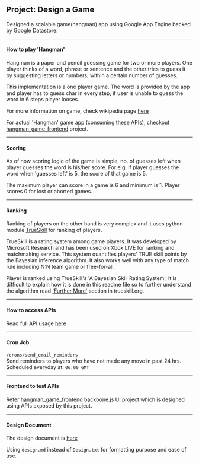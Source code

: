 ## Project: Design a Game

Designed a scalable game(hangman) app using Google App Engine backed by Google Datastore.

---


#### How to play 'Hangman'

Hangman is a paper and pencil guessing game for two or more players. One player thinks of a word, phrase or sentence and the other tries to guess it by suggesting letters or numbers, within a certain number of guesses.

This implementation is a one player game. The word is provided by the app and player has to guess char in every step, if user is unable to guess the word in 6 steps player looses.

For more information on game, check wikipedia page [here](https://en.wikipedia.org/wiki/Hangman_%28game%29)

For actual 'Hangman' game app (consuming these APIs), checkout [hangman_game_frontend](https://github.com/ankjai/hangman_game_frontend) project.

---


#### Scoring

As of now scoring logic of the game is simple, no. of guesses left when player guesses the word is his/her score. For e.g. if player guesses the word when 'guesses left' is 5, the score of that game is 5.

The maximum player can score in a game is 6 and minimum is 1. Player scores 0 for lost or aborted games.

---


#### Ranking

Ranking of players on the other hand is very complex and it uses python module [TrueSkill](http://trueskill.org/) for ranking of players.

TrueSkill is a rating system among game players. It was developed by Microsoft Research and has been used on Xbox LIVE for ranking and matchmaking service. This system quantifies players’ TRUE skill points by the Bayesian inference algorithm. It also works well with any type of match rule including N:N team game or free-for-all.

Player is ranked using TrueSkill's 'A Bayesian Skill Rating System', it is difficult to explain how it is done in this readme file so to further understand the algorithm read ['Further More'](http://trueskill.org/#further-more) section in trueskill.org. 

---


#### How to access APIs

Read full API usage [here](docs/api_usage.md)  

---

#### Cron Job

`/crons/send_email_reminders`  
Send reminders to players who have not made any move in past 24 hrs.  
Scheduled everyday at: `06:00 GMT`  

---

#### Frontend to test APIs  

Refer [hangman_game_frontend](https://github.com/ankjai/hangman_game_frontend) backbone.js UI project which is designed using APIs exposed by this project.  

---

#### Design Document

The design document is [here](docs/design.md)

Using `design.md` instead of `Design.txt` for formatting purpose and ease of use.
